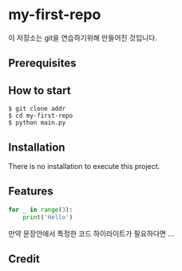 

# my-first-repo


이 저장소는 git을 연습하기위해 만들어진 것입니다.


## Prerequisites

## How to start

```shell
$ git clone addr
$ cd my-first-repo
$ python main.py
```
## Installation

There is no installation to execute this project.

## Features

```python
for _ in range(3):
	print('Hello')
```

만약 문장안에서 특정한 코드 하이라이트가 필요하다면 ...

## Credit
 
